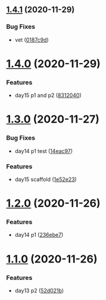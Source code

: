 ## [1.4.1](https://github.com/dds/aoc2019/compare/v1.4.0...v1.4.1) (2020-11-29)


### Bug Fixes

* vet ([0187c9d](https://github.com/dds/aoc2019/commit/0187c9d63b261c4d91e56a355bc7a02dde24db6e))



# [1.4.0](https://github.com/dds/aoc2019/compare/v1.3.0...v1.4.0) (2020-11-29)


### Features

* day15 p1 and p2 ([8312040](https://github.com/dds/aoc2019/commit/831204072b35ba5a9511360416877f9a3568bf94))



# [1.3.0](https://github.com/dds/aoc2019/compare/v1.2.0...v1.3.0) (2020-11-27)


### Bug Fixes

* day14 p1 test ([14eac97](https://github.com/dds/aoc2019/commit/14eac975aa68dde46a27d16ee37e1fe63577c969))


### Features

* day15 scaffold ([1e52e23](https://github.com/dds/aoc2019/commit/1e52e230728752c6891b1180a27cdaee4b50dc60))



# [1.2.0](https://github.com/dds/aoc2019/compare/v1.1.0...v1.2.0) (2020-11-26)


### Features

* day14 p1 ([236ebe7](https://github.com/dds/aoc2019/commit/236ebe7c353214abc9f05d887219f1aeb7de08bf))



# [1.1.0](https://github.com/dds/aoc2019/compare/v1.0.6...v1.1.0) (2020-11-26)


### Features

* day13 p2 ([52d021b](https://github.com/dds/aoc2019/commit/52d021b247873d8c2a0871546a4308cd18c3ed76))



